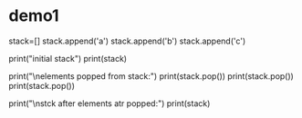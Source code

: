 # demo1
stack=[]
stack.append('a')
stack.append('b')
stack.append('c')

print("initial stack")
print(stack)

print("\nelements popped from stack:")
print(stack.pop())
print(stack.pop())
print(stack.pop())

print("\nstck after elements atr popped:")
print(stack)
